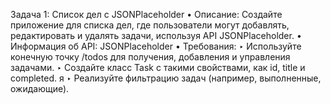 Задача 1: Список дел с JSONPlaceholder
• Описание: Создайте приложение для списка дел, где пользователи могут добавлять, редактировать и удалять задачи, используя API JSONPlaceholder.
• Информация об API: JSONPlaceholder
• Требования:
‣ Используйте конечную точку /todos для получения, добавления и управления задачами.
‣ Создайте класс Task с такими свойствами, как id, title и completed.
я
‣ Реализуйте фильтрацию задач (например, выполненные, ожидающие).
